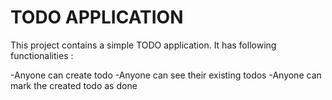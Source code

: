 # TODO APPLICATION

This project contains a simple TODO application.
It has following functionalities :

-Anyone can create todo
-Anyone can see their existing todos
-Anyone can mark the created todo as done